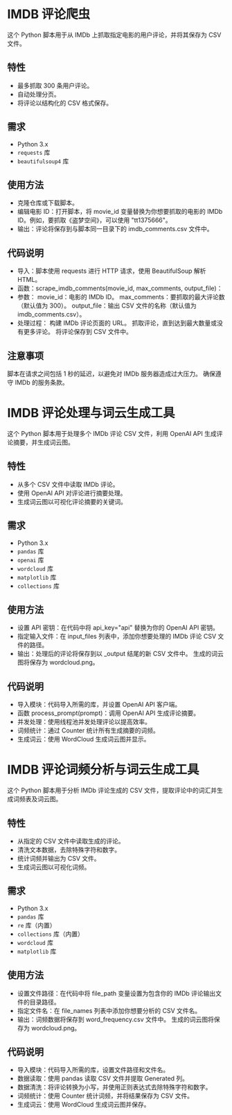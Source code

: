 # IMDB 评论爬虫

这个 Python 脚本用于从 IMDb 上抓取指定电影的用户评论，并将其保存为 CSV 文件。

## 特性

- 最多抓取 300 条用户评论。
- 自动处理分页。
- 将评论以结构化的 CSV 格式保存。

## 需求

- Python 3.x
- `requests` 库
- `beautifulsoup4` 库

## 使用方法

- 克隆仓库或下载脚本。
- 编辑电影 ID：打开脚本，将 movie_id 变量替换为你想要抓取的电影的 IMDb ID。例如，要抓取《盗梦空间》，可以使用 "tt1375666"。
- 输出：评论将保存到与脚本同一目录下的 imdb_comments.csv 文件中。

## 代码说明

- 导入：脚本使用 requests 进行 HTTP 请求，使用 BeautifulSoup 解析 HTML。
- 函数：scrape_imdb_comments(movie_id, max_comments, output_file)：
- 参数：
movie_id：电影的 IMDb ID。
max_comments：要抓取的最大评论数（默认值为 300）。
output_file：输出 CSV 文件的名称（默认值为 imdb_comments.csv）。
- 处理过程：
构建 IMDb 评论页面的 URL。
抓取评论，直到达到最大数量或没有更多评论。
将评论保存到 CSV 文件中。

## 注意事项
脚本在请求之间包括 1 秒的延迟，以避免对 IMDb 服务器造成过大压力。
确保遵守 IMDb 的服务条款。


# IMDB 评论处理与词云生成工具

这个 Python 脚本用于处理多个 IMDb 评论 CSV 文件，利用 OpenAI API 生成评论摘要，并生成词云图。

## 特性

- 从多个 CSV 文件中读取 IMDb 评论。
- 使用 OpenAI API 对评论进行摘要处理。
- 生成词云图以可视化评论摘要的关键词。

## 需求

- Python 3.x
- `pandas` 库
- `openai` 库
- `wordcloud` 库
- `matplotlib` 库
- `collections` 库

## 使用方法

- 设置 API 密钥：在代码中将 api_key="api" 替换为你的 OpenAI API 密钥。
- 指定输入文件：在 input_files 列表中，添加你想要处理的 IMDb 评论 CSV 文件的路径。
- 输出：处理后的评论将保存到以 _output 结尾的新 CSV 文件中。
生成的词云图将保存为 wordcloud.png。

## 代码说明
- 导入模块：代码导入所需的库，并设置 OpenAI API 客户端。
- 函数 process_prompt(prompt)：调用 OpenAI API 生成评论摘要。
- 并发处理：使用线程池并发处理评论以提高效率。
- 词频统计：通过 Counter 统计所有生成摘要的词频。
- 生成词云：使用 WordCloud 生成词云图并显示。

# IMDB 评论词频分析与词云生成工具

这个 Python 脚本用于分析 IMDb 评论生成的 CSV 文件，提取评论中的词汇并生成词频表及词云图。

## 特性

- 从指定的 CSV 文件中读取生成的评论。
- 清洗文本数据，去除特殊字符和数字。
- 统计词频并输出为 CSV 文件。
- 生成词云图以可视化词频。

## 需求

- Python 3.x
- `pandas` 库
- `re` 库（内置）
- `collections` 库（内置）
- `wordcloud` 库
- `matplotlib` 库

## 使用方法

- 设置文件路径：在代码中将 file_path 变量设置为包含你的 IMDb 评论输出文件的目录路径。
- 指定文件名：在 file_names 列表中添加你想要分析的 CSV 文件名。
- 输出：词频数据将保存到 word_frequency.csv 文件中。
生成的词云图将保存为 wordcloud.png。

## 代码说明
- 导入模块：代码导入所需的库，设置文件路径和文件名。
- 数据读取：使用 pandas 读取 CSV 文件并提取 Generated 列。
- 数据清洗：将评论转换为小写，并使用正则表达式去除特殊字符和数字。
- 词频统计：使用 Counter 统计词频，并将结果保存为 CSV 文件。
- 生成词云：使用 WordCloud 生成词云图并保存。
